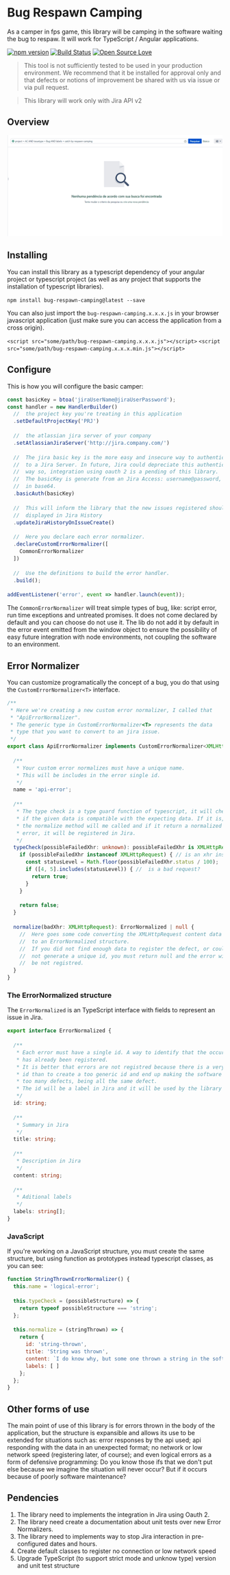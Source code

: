 # Bug Respawn Camping
As a camper in fps game, this library will be camping in the software waiting the bug to respaw.
It will work for TypeScript / Angular applications.

[![npm version](https://badge.fury.io/js/bug-respawn-camping.svg)](https://badge.fury.io/js/bug-respawn-camping)
[![Build Status](https://travis-ci.org/lordazzi/bug-respawn-camping.svg?branch=master)](https://travis-ci.org/lordazzi/bug-respawn-camping)
[![Open Source Love](https://badges.frapsoft.com/os/mit/mit.svg?v=102)](https://github.com/lordazzi/bug-respawn-camping/blob/documentation/LICENSE)

> This tool is not sufficiently tested to be used in your production environment. We recommend that it be installed for approval only and that defects or notions of improvement be shared with us via issue or via pull request.

> This library will work only with Jira API v2

## Overview
![Example](./docs-imgs/bug-catch-in-respawn.gif)

## Installing
You can install this library as a typescript dependency of your angular project or typescript project (as well as any project that supports the installation of typescript libraries).

```npm install bug-respawn-camping@latest --save```

You can also just import the ```bug-respawn-camping.x.x.x.js``` in your browser javascript application (just make sure you can access the application from a cross origin).

```<script src="some/path/bug-respawn-camping.x.x.x.js"></script>```
```<script src="some/path/bug-respawn-camping.x.x.x.min.js"></script>```

## Configure

This is how you will configure the basic camper:

```typescript
const basicKey = btoa('jiraUserName@jiraUserPassword');
const handler = new HandlerBuilder()
  //  the project key you're treating in this application
  .setDefaultProjectKey('PRJ')

  //  the atlassian jira server of your company
  .setAtlassianJiraServer('http://jira.company.com/')

  //  The jira basic key is the more easy and insecure way to authenticate
  //  to a Jira Server. In future, Jira could depreciate this authentication
  //  way so, integration using oauth 2 is a pending of this library.
  //  The basicKey is generate from an Jira Access: username@password, encoded
  //  in base64.
  .basicAuth(basicKey)

  //  This will inform the library that the new issues registered should be
  //  displayed in Jira History
  .updateJiraHistoryOnIssueCreate()

  //  Here you declare each error normalizer.
  .declareCustomErrorNormalizer([
    CommonErrorNormalizer
  ])

  //  Use the definitions to build the error handler.
  .build();

addEventListener('error', event => handler.launch(event));
```

The ```CommonErrorNormalizer``` will treat simple types of bug, like: script error, run time exceptions and untreated promises. It does not come declared by default and you can choose do not use it.
The lib do not add it by default in the error event emitted from the window object to ensure the possibility of easy future integration with node environments, not coupling the software to an environment.

## Error Normalizer
You can customize programatically the concept of a bug, you do that using the
```CustomErrorNormalizer<T>``` interface.

```typescript
/**
 * Here we're creating a new custom error normalizer, I called that
 * "ApiErrorNormalizer".
 * The generic type in CustomErrorNormalizer<T> represents the data
 * type that you want to convert to an jira issue.
 */
export class ApiErrorNormalizer implements CustomErrorNormalizer<XMLHttpRequest> {

  /**
   * Your custom error normalizes must have a unique name.
   * This will be includes in the error single id.
   */
  name = 'api-error';

  /**
   * The type check is a type guard function of typescript, it will check
   * if the given data is compatible with the expecting data. If it is,
   * the normalize method will me called and if it return a normalized
   * error, it will be registered in Jira.
   */
  typeCheck(possibleFailedXhr: unknown): possibleFailedXhr is XMLHttpRequest {
    if (possibleFailedXhr instanceof XMLHttpRequest) { // is an xhr instance?
      const statusLevel = Math.floor(possibleFailedXhr.status / 100);
      if ([4, 5].includes(statusLevel)) { //  is a bad request?
        return true;
      }
    }

    return false;
  }

  normalize(badXhr: XMLHttpRequest): ErrorNormalized | null {
    //  Here goes some code converting the XMLHttpRequest content data
    //  to an ErrorNormalized structure.
    //  If you did not find enough data to register the defect, or could
    //  not generate a unique id, you must return null and the error will
    //  be not registred.
  }
}
```

### The ErrorNormalized structure

The ```ErrorNormalized``` is an TypeScript interface with fields to represent an
issue in Jira.

```typescript
export interface ErrorNormalized {

  /**
   * Each error must have a single id. A way to identify that the occurrence
   * has already been registered.
   * It is better that errors are not registred because there is a very embracing
   * id than to create a too generic id and end up making the software to register
   * too many defects, being all the same defect.
   * The id will be a label in Jira and it will be used by the library in JQL searchs.
   */
  id: string;

  /**
   * Summary in Jira
   */
  title: string;

  /**
   * Description in Jira
   */
  content: string;

  /**
   * Aditional labels
   */
  labels: string[];
}
```

### JavaScript

If you're working on a JavaScript structure, you must create the same structure,
but using function as prototypes instead typescript classes, as you can see:

```javascript
function StringThrownErrorNormalizer() {
  this.name = 'logical-error';

  this.typeCheck = (possibleStructure) => {
    return typeof possibleStructure === 'string';
  };

  this.normalize = (stringThrown) => {
    return {
      id: 'string-thrown',
      title: 'String was thrown',
      content: `I do know why, but some one thrown a string in the software, here is the content: "${stringThrown}"`,
      labels: [ ]
    };
  };
}
```

## Other forms of use
The main point of use of this library is for errors thrown in the body of the application, but the structure is expansible and allows its use to be extended for situations such as: error responses by the api used; api responding with the data in an unexpected format; no network or low network speed (registering later, of course); and even logical errors as a form of defensive programming: Do you know those ifs that we don't put else because we imagine the situation will never occur? But if it occurs because of poorly software maintenance?

## Pendencies
1. The library need to implements the integration in Jira using Oauth 2.
2. The library need create a documentation about unit tests over new Error Normalizers.
3. The library need to implements way to stop Jira interaction in pre-configured dates and hours.
4. Create default classes to register no connection or low network speed
5. Upgrade TypeScript (to support strict mode and unknow type) version and unit test structure
